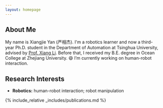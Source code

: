 ```yaml
---
layout: homepage
---
```


## About Me

My name is Xiangjie Yan (严相杰). I'm a robotics learner and now a third-year Ph.D. student in the Department of Automation at Tsinghua University, advised by [Prof. Xiang Li](https://sites.google.com/view/homepageoflixiang/home). Before that, I received my B.E. degree in Ocean College at Zhejiang University. 😄 I’m currently working on human-robot interaction.

## Research Interests

- **Robotics:** human-robot interaction; robot manipulation

<!-- ## News

- **[Feb. 2020]** Our paper about incremental learning is accepted to CVPR 2020.
- **[Feb. 2020]** We will host the ACM Multimedia Asia 2020 conference in Singapore!
- **[Sept. 2019]** Our paper about few-shot learning is accepted to NeurIPS 2019.
- **[Mar. 2019]** Our paper about few-shot learning is accepted to CVPR 2019. -->

{% include_relative _includes/publications.md %}

<!-- {% include_relative _includes/services.md %} -->
